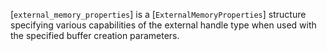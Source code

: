 [`external_memory_properties`] is a [`ExternalMemoryProperties`]
structure specifying various capabilities of the external handle type
when used with the specified buffer creation parameters.